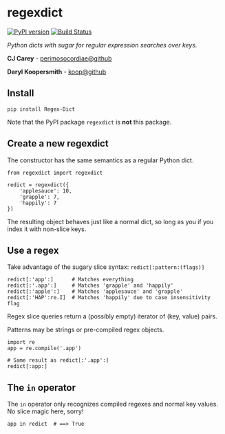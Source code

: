 # regexdict

[![PyPI version](https://badge.fury.io/py/Regex-Dict.svg)](http://badge.fury.io/py/Regex-Dict)
[![Build Status](https://travis-ci.org/perimosocordiae/regexdict.svg?branch=master)](https://travis-ci.org/perimosocordiae/regexdict)

*Python dicts with sugar for regular expression searches over keys.*

**CJ Carey** - [perimosocordiae@github](https://github.com/perimosocordiae/)

**Daryl Koopersmith** - [koop@github](https://github.com/koop/)

## Install

	pip install Regex-Dict

Note that the PyPI package `regexdict` is **not** this package.

## Create a new regexdict

The constructor has the same semantics as a regular Python dict.

	from regexdict import regexdict

	redict = regexdict({
		'applesauce': 10,
		'grapple': 7,
		'happily': 7
	})

The resulting object behaves just like a normal dict,
so long as you if you index it with non-slice keys.

## Use a regex
Take advantage of the sugary slice syntax: `redict[:pattern:(flags)]`

	redict[:'app':]      # Matches everything
	redict[:'.app':]     # Matches 'grapple' and 'happily'
	redict[:'apple':]    # Matches 'applesauce' and 'grapple'
	redict[:'HAP':re.I]  # Matches 'happily' due to case insensitivity flag

Regex slice queries return a (possibly empty) iterator of (key, value) pairs.

Patterns may be strings or pre-compiled regex objects.

	import re
	app = re.compile('.app')

	# Same result as redict[:'.app':]
	redict[:app:]


## The `in` operator
The `in` operator only recognizes compiled regexes and normal key values.
No slice magic here, sorry!

	app in redict  # ==> True
